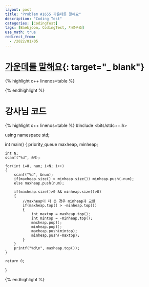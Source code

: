 ```yaml
---
layout: post
title: "Problem #1655 가운데를 말해요"
description: "Coding Test"
categories: [CodingTest]
tags: [Baekjoon, CodingTest, 자료구조]
use_math: true
redirect_from:
  - /2022/01/05
---
```


# [가운데를 말해요](https://www.acmicpc.net/problem/1655){: target="_ blank"}

{% highlight c++ linenos=table %} 

{% endhighlight %}

# 강사님 코드

{% highlight c++ linenos=table %} 
#include <bits/stdc++.h>

using namespace std;

int main()
{
    priority_queue<int> maxheap, minheap;

    int N;
    scanf("%d", &N);

    for(int i=0, num; i<N; i++)
    {
        scanf("%d", &num);
        if(maxheap.size() > minheap.size()) minheap.push(-num);
        else maxheap.push(num);

        if(maxheap.size()>0 && minheap.size()>0)
        {
            //maxheap이 더 큰 경우 minheap과 교환
            if(maxheap.top() > -minheap.top())
            {
                int maxtop = maxheap.top();
                int mintop = -minheap.top();
                maxheap.pop();
                minheap.pop();
                maxheap.push(mintop);
                minheap.push(-maxtop);
            }
        }
        printf("%d\n", maxheap.top());
    }

    return 0;
}

{% endhighlight %}
